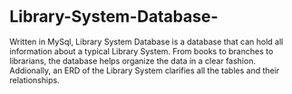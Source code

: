 # Library-System-Database-
Written in MySql, Library System Database is a database that can hold all information about a typical Library System. From books to branches to librarians, the database helps organize the data in a clear fashion. Addionally, an ERD of the Library System clarifies all the tables and their relationships. 
